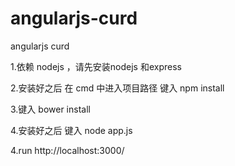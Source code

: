 # angularjs-curd
angularjs curd




1.依赖 nodejs ，请先安装nodejs 和express 



2.安装好之后 在 cmd 中进入项目路径 键入 npm install


3.键入 bower install


4.安装好之后 键入 node app.js


4.run http://localhost:3000/
